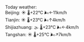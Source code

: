 Today weather:  
Beijing: ☀️ 🌡️+22°C 🌬️←11km/h  
Tianjin: ☀️ 🌡️+23°C 🌬️↑4km/h  
Shijiazhuang: 🌫  🌡️+23°C 🌬️←4km/h  
Tangshan: ☀️ 🌡️+25°C 🌬️↗7km/h  
